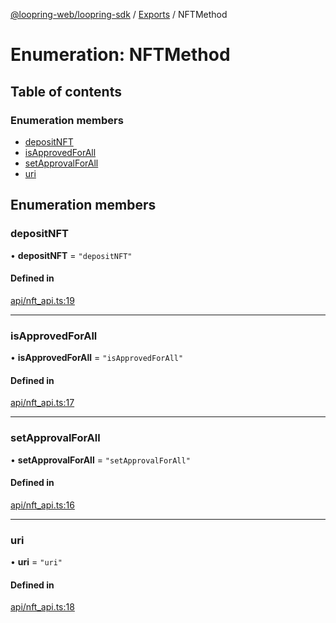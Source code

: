 [@loopring-web/loopring-sdk](../README.md) / [Exports](../modules.md) / NFTMethod

# Enumeration: NFTMethod

## Table of contents

### Enumeration members

- [depositNFT](NFTMethod.md#depositnft)
- [isApprovedForAll](NFTMethod.md#isapprovedforall)
- [setApprovalForAll](NFTMethod.md#setapprovalforall)
- [uri](NFTMethod.md#uri)

## Enumeration members

### depositNFT

• **depositNFT** = `"depositNFT"`

#### Defined in

[api/nft_api.ts:19](https://github.com/Loopring/loopring_sdk/blob/1d20f38/src/api/nft_api.ts#L19)

___

### isApprovedForAll

• **isApprovedForAll** = `"isApprovedForAll"`

#### Defined in

[api/nft_api.ts:17](https://github.com/Loopring/loopring_sdk/blob/1d20f38/src/api/nft_api.ts#L17)

___

### setApprovalForAll

• **setApprovalForAll** = `"setApprovalForAll"`

#### Defined in

[api/nft_api.ts:16](https://github.com/Loopring/loopring_sdk/blob/1d20f38/src/api/nft_api.ts#L16)

___

### uri

• **uri** = `"uri"`

#### Defined in

[api/nft_api.ts:18](https://github.com/Loopring/loopring_sdk/blob/1d20f38/src/api/nft_api.ts#L18)
